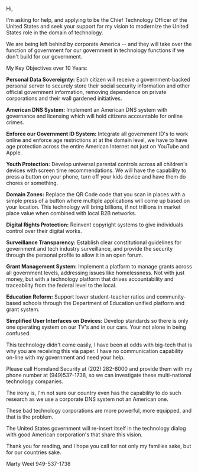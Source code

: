 Hi,

I'm asking for help, and applying to be the Chief Technology Officer of the United States and seek your support for my vision to modernize the United States role in the domain of technology.

We are being left behind by corporate America -- and they will take over the function of government for our government in technology functions if we don't build for our government.

My Key Objectives over 10 Years:

**Personal Data Sovereignty:** Each citizen will receive a government-backed personal server to securely store their social security information and other official government information, removing dependence on private corporations and their wall gardened initiatives.

**American DNS System:** Implement an American DNS system with governance and licensing which will hold citizens accountable for online crimes.

**Enforce our Government ID System:** Integrate all government ID's to work online and enforce age restrictions at at the domain level, we have to have age protection across the entire American Internet not just on YouTube and Apple.

**Youth Protection:** Develop universal parental controls across all children's devices with screen time recommendations. We will have the capability to press a button on your phone, turn off your kids device and have them do chores or something.

**Domain Zones:** Replace the QR Code code that you scan in places with a simple press of a button where multiple applications will come up based on your location. This technology will bring billions, if not trillions in market place value when combined with local B2B networks.

**Digital Rights Protection:** Reinvent copyright systems to give individuals control over their digital works.

**Surveillance Transparency:** Establish clear constitutional guidelines for government and tech industry surveillance, and provide the security through the personal profile to allow it in an open forum.

**Grant Management System:** Implement a platform to manage grants across all government levels, addressing issues like homelessness. Not with just money, but with a technology platform that drives accountability and traceability from the federal level to the local.

**Education Reform:** Support lower student-teacher ratios and community-based schools through the Department of Education unified platform and grant system.

**Simplified User Interfaces on Devices:** Develop standards so there is only one operating system on our TV's and in our cars. Your not alone in being confused.

This technology didn't come easily, I have been at odds with big-tech that is why you are receiving this via paper. I have no communication capability on-line with my government and need your help.

Please call Homeland Security at (202) 282-8000 and provide them with my phone number at (949)537-1738, so we can investigate these multi-national technology companies.

The irony is, I'm not sure our country even has the capability to do such research as we use a corporate DNS system not an American one.

These bad technology corporations are more powerful, more equipped, and that is the problem.

The United States government will re-insert itself in the technology dialog with good American corporation's that share this vision.

Thank you for reading, and I hope you call for not only my families sake, but for our countries sake.

Marty Weel
949-537-1738
